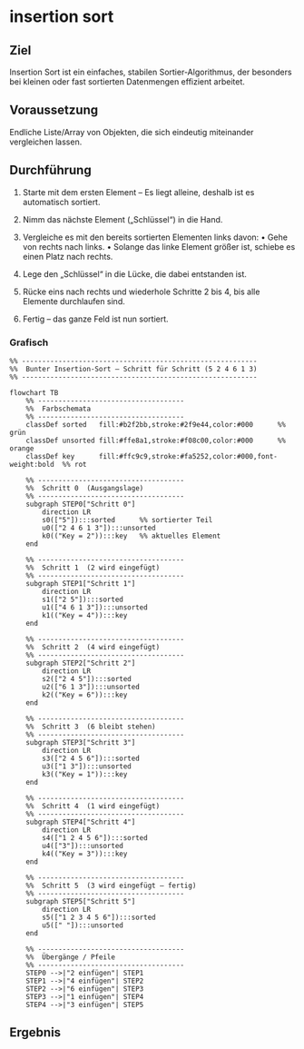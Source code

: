 # insertion sort

## Ziel

Insertion Sort ist ein einfaches, stabilen Sortier-Algorithmus, der besonders bei kleinen oder fast sortierten Daten­mengen effizient arbeitet. 

## Voraussetzung

Endliche Liste/Array von Objekten, die sich eindeutig miteinander vergleichen lassen.

## Durchführung

1. Starte mit dem ersten Element
    – Es liegt alleine, deshalb ist es automatisch sortiert.

2. Nimm das nächste Element („Schlüssel“) in die Hand.

3. Vergleiche es mit den bereits sortierten Elementen links davon:
    • Gehe von rechts nach links.
    • Solange das linke Element größer ist, schiebe es einen Platz nach rechts.

4. Lege den „Schlüssel“ in die Lücke, die dabei entstanden ist.

5. Rücke eins nach rechts und wiederhole Schritte 2 bis 4, bis alle Elemente durchlaufen sind.

6. Fertig – das ganze Feld ist nun sortiert.


### Grafisch

```mermaid
%% ----------------------------------------------------------
%%  Bunter Insertion-Sort – Schritt für Schritt (5 2 4 6 1 3)
%% ----------------------------------------------------------

flowchart TB
    %% ------------------------------------
    %%  Farbschemata
    %% ------------------------------------
    classDef sorted   fill:#b2f2bb,stroke:#2f9e44,color:#000      %% grün
    classDef unsorted fill:#ffe8a1,stroke:#f08c00,color:#000      %% orange
    classDef key      fill:#ffc9c9,stroke:#fa5252,color:#000,font-weight:bold  %% rot

    %% ------------------------------------
    %%  Schritt 0  (Ausgangslage)
    %% ------------------------------------
    subgraph STEP0["Schritt 0"]
        direction LR
        s0(["5"]):::sorted      %% sortierter Teil
        u0(["2 4 6 1 3"]):::unsorted
        k0(("Key = 2")):::key   %% aktuelles Element
    end

    %% ------------------------------------
    %%  Schritt 1  (2 wird eingefügt)
    %% ------------------------------------
    subgraph STEP1["Schritt 1"]
        direction LR
        s1(["2 5"]):::sorted
        u1(["4 6 1 3"]):::unsorted
        k1(("Key = 4")):::key
    end

    %% ------------------------------------
    %%  Schritt 2  (4 wird eingefügt)
    %% ------------------------------------
    subgraph STEP2["Schritt 2"]
        direction LR
        s2(["2 4 5"]):::sorted
        u2(["6 1 3"]):::unsorted
        k2(("Key = 6")):::key
    end

    %% ------------------------------------
    %%  Schritt 3  (6 bleibt stehen)
    %% ------------------------------------
    subgraph STEP3["Schritt 3"]
        direction LR
        s3(["2 4 5 6"]):::sorted
        u3(["1 3"]):::unsorted
        k3(("Key = 1")):::key
    end

    %% ------------------------------------
    %%  Schritt 4  (1 wird eingefügt)
    %% ------------------------------------
    subgraph STEP4["Schritt 4"]
        direction LR
        s4(["1 2 4 5 6"]):::sorted
        u4(["3"]):::unsorted
        k4(("Key = 3")):::key
    end

    %% ------------------------------------
    %%  Schritt 5  (3 wird eingefügt – fertig)
    %% ------------------------------------
    subgraph STEP5["Schritt 5"]
        direction LR
        s5(["1 2 3 4 5 6"]):::sorted
        u5([" "]):::unsorted
    end

    %% ------------------------------------
    %%  Übergänge / Pfeile
    %% ------------------------------------
    STEP0 -->|"2 einfügen"| STEP1
    STEP1 -->|"4 einfügen"| STEP2
    STEP2 -->|"6 einfügen"| STEP3
    STEP3 -->|"1 einfügen"| STEP4
    STEP4 -->|"3 einfügen"| STEP5
```


## Ergebnis
<!-- Zeit-/Speicherkomplexität, Beispielausgabe, Tests -->
